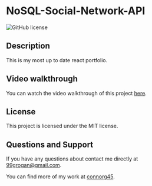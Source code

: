 # NoSQL-Social-Network-API
![GitHub license](https://img.shields.io/badge/license-MIT-blue.svg)
## Description

This is my most up to date react portfolio.
## Video walkthrough

You can watch the video walkthrough of this project [here](https://watch.screencastify.com/v/ulWizWY9fyzpQttPbdBQ).

## License

This project is licensed under the MIT license.

## Questions and Support

If you have any questions about contact me directly at 99grogan@gmail.com.

You can find more of my work at [connorg45](https://github.com/connorg45/).
